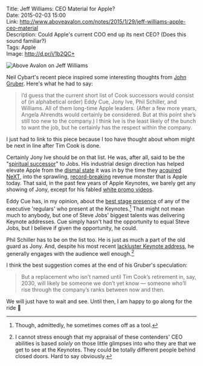 Title: Jeff Williams: CEO Material for Apple?  
Date: 2015-02-03 15:00  
Link: http://www.aboveavalon.com/notes/2015/1/29/jeff-williams-apple-ceo-material  
Description: Could Apple's current COO end up its next CEO? (Does this sound familiar?)  
Tags: Apple  
Image: http://d.pr/i/1b2QC+  

![Above Avalon on Jeff Williams][d]

Neil Cybart's recent piece inspired some interesting thoughts from [John Gruber][daringfireball]. Here's what he had to say:

> I’d guess that the current short list of Cook successors would consist of (in alphabetical order) Eddy Cue, Jony Ive, Phil Schiller, and Williams. All of them long-time Apple leaders. (After a few more years, Angela Ahrendts would certainly be considered. But at this point she’s still too new to the company.) I think Ive is the least likely of the bunch to want the job, but he certainly has the respect within the company.

I just had to link to this piece because I too have thought about whom might be next in line after Tim Cook is done. 

Certainly Jony Ive should be on that list. He was, after all, said to be the "[spiritual successor][macrumors]" to Jobs. His industrial design direction has helped elevate Apple from the [dismal state][cnet] it was in by the time they [acquired NeXT][cnet 2], into the sprawling, [record-breaking][apple] revenue monster that is Apple today. That said, in the past few years of Apple Keynotes, we barely get any showing of Jony, except for his fabled [white promo videos][youtube].

Eddy Cue has, in my opinion, about the [best stage presence][youtube 2] of any of the executive 'regulars' who present at the Keynotes.[^k] That might not mean much to anybody, but one of Steve Jobs' biggest talents was delivering Keynote addresses. Cue simply hasn't had the opportunity to equal Steve Jobs, but I believe if given the opportunity, he could.

Phil Schiller has to be on the list too. He is just as much a part of the old guard as Jony. And, despite his most recent [lackluster Keynote address][youtube 3], he generally engages with the audience well enough.[^e]

I think the best suggestion comes at the end of his Gruber's speculation:

> But a replacement who isn’t named until Tim Cook’s retirement in, say, 2030, will likely be someone we don’t yet know — someone who’ll rise through the company’s ranks between now and then.

We will just have to wait and see. Until then, I am happy to go along for the ride 

[^k]: Though, admittedly, he sometimes comes off as a tool.
[^e]: I cannot stress enough that my appraisal of these contenders' CEO abilities is based *solely* on those little glimpses into who they are that we get to see at the Keynotes. They could be totally different people behind closed doors. Hard to say obviously. 

[apple]: https://www.apple.com/pr/library/2015/01/27Apple-Reports-Record-First-Quarter-Results.html "Apple Press Release after it's record-setting Q1 results"
[cnet]: http://news.cnet.com/Dell-Apple-should-close-shop/2100-1001_3-203937.html "Cnet: 'Dell: Apple should close shop'"
[cnet 2]: http://news.cnet.com/Apple-acquires-Next%2C-Jobs/2100-1001_3-256914.html "Cnet: 'Apple acquires Next, Jobs'"
[d]: http://d.pr/i/1b2QC+ "Above Avalon on Jeff Williams"
[daringfireball]: http://daringfireball.net/2015/01/jeff_williams_apple_executives "John Gruber's take on Jeff Williams"
[macrumors]: http://www.macrumors.com/2012/11/05/jony-ive-is-now-playing-the-steve-jobs-role/ "MacRumors on Jony Ive's new role"
[youtube]: https://www.youtube.com/watch?v=9e4HKc0VnY0 "YouTube: Jony Ive Supercut"
[youtube 2]: https://www.youtube.com/watch?v=oHN673Vi9eo "YouTube: Apple Pay introduced by Eddy Cue"
[youtube 3]: https://www.youtube.com/watch?v=OD9ZQ9WylRM#t=2102 "YouTube: Apple Keynote: iPhone 6 & Apple Watch"